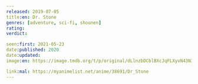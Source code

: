 ```yaml
---
released: 2019-07-05
title:en: Dr. Stone
genres: [adventure, sci-fi, shounen]
rating:
verdict:

seen:first: 2021-05-23
date:published: 2020
date:updated:
image:en: https://image.tmdb.org/t/p/original/dLlnzbDCblBXcJqFLXyvN43NIwp.jpg

link:mal: https://myanimelist.net/anime/38691/Dr_Stone
---
```

